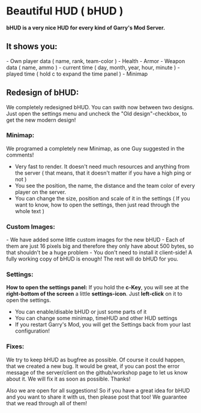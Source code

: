 <h1>Beautiful HUD ( bHUD )</h1>

<b>bHUD is a very nice HUD for every kind of Garry's Mod Server.</b>

<h2>It shows you:</h2>
- Own player data ( name, rank, team-color )
- Health
- Armor
- Weapon data ( name, ammo )
- current time ( day, month, year, hour, minute )
- played time ( hold c to expand the time panel )
- Minimap

<h2>Redesign of bHUD:</h2>

We completely redesigned bHUD. You can swith now between two designs. Just open the settings menu and uncheck the "Old design"-checkbox, to get the new modern design!

<h3>Minimap:</h3>
We programed a completely new Minimap, as one Guy suggested in the comments!

- Very fast to render. It doesn't need much resources and anything from the server ( that means, that it doesn't matter if you have a high ping or not )
- You see the position, the name, the distance and the team color of every player on the server.
- You can change the size, position and scale of it in the settings ( If you want to know, how to open the settings, then just read through the whole text )

<h3>Custom Images:</h3>
- We have added some little custom images for the new bHUD
- Each of them are just 16 pixels big and therefore they only have about 500 bytes, so that shouldn't be a huge problem
- You don't need to install it client-side! A fully working copy of bHUD is enough! The rest will do bHUD for you.

<h3>Settings:</h3>
<b>How to open the settings panel:</b>
If you hold the <b>c-Key</b>, you will see at the <b>right-bottom of the screen</b> a little <b>settings-icon</b>. Just <b>left-click</b> on it to open the settings.

- You can enable/disable bHUD or just some parts of it
- You can change some minimap, timeHUD and other HUD settings
- If you restart Garry's Mod, you will get the Settings back from your last configuration!

<h3>Fixes:</h3>
We try to keep bHUD as bugfree as possible. Of course it could happen, that we created a new bug. It would be great, if you can post the error message of the server/client on the github/workshop page to let us know about it. We will fix it as soon as possible. Thanks!

Also we are open for all suggestions! So if you have a great idea for bHUD and you want to share it with us, then please post that too! We guarantee that we read through all of them!

